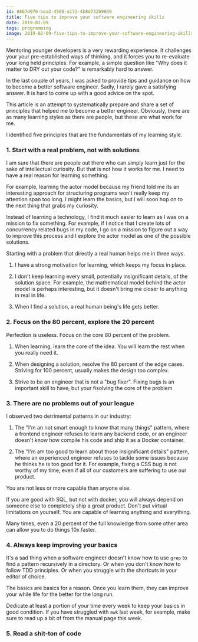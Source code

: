 ```yaml
---
id: 8867d970-bea2-4508-a172-4b8d732b9869
title: Five tips to improve your software engineering skills
date: 2019-02-09
tags: programming
image: 2019-02-09-five-tips-to-improve-your-software-engineering-skills.png
---
```


Mentoring younger developers is a very rewarding experience. It challenges your
your pre-established ways of thinking, and it forces you to re-evaluate your
long held principles. For example, a simple question like "Why does it matter
to DRY out your code?" is remarkably hard to answer.

In the last couple of years, I was asked to provide tips and guidance on how to
become a better software engineer. Sadly, I rarely gave a satisfying answer. It
is hard to come up with a good advice on the spot.

This article is an attempt to systematically prepare and share a set of
principles that helped me to become a better engineer. Obviously, there are as
many learning styles as there are people, but these are what work for me.

I identified five principles that are the fundamentals of my learning style.

### 1. Start with a real problem, not with solutions

I am sure that there are people out there who can simply learn just for the sake
of intellectual curiosity. But that is not how it works for me. I need to have
a real reason for learning something.

For example, learning the actor model because my friend told me its an
interesting approach for structuring programs won't really keep my attention
span too long. I might learn the basics, but I will soon hop on to the next
thing that grabs my curiosity.

Instead of learning a technology, I find it much easier to learn as I was on a
mission to fix something. For example, if I notice that I create lots of
concurrency related bugs in my code, I go on a mission to figure out a way to
improve this process and I explore the actor model as one of the possible
solutions.

Starting with a problem that directly a real human helps me in three ways.

1. I have a strong motivation for learning, which keeps my focus in place.

2. I don't keep learning every small, potentially insignificant details, of
the solution space. For example, the mathematical model behind the actor model
is perhaps interesting, but it doesn't bring me closer to anything in real in
life.

3. When I find a solution, a real human being's life gets better.

### 2. Focus on the 80 percent, explore the 20 percent

Perfection is useless. Focus on the core 80 percent of the problem.

1. When learning, learn the core of the idea. You will learn the rest when you
   really need it.

2. When designing a solution, resolve the 80 percent of the edge cases.
   Striving for 100 percent, usually makes the design too complex.

3. Strive to be an engineer that is not a "bug fixer". Fixing bugs is an
   important skill to have, but your fisolving the core of the problem

### 3. There are no problems out of your league

I observed two detrimental patterns in our industry:

1. The "I'm an not smart enough to know that many things" pattern, where a
   frontend engineer refuses to learn any backend code, or an engineer doesn't
   know how compile his code and ship it as a Docker container.

2. The "I'm am too good to learn about those insignificant details" pattern,
   where an experienced engineer refuses to tackle some issues because he thinks
   he is too good for it. For example, fixing a CSS bug is not worthy of my
   time, even if all of our customers are suffering to use our product.

You are not less or more capable than anyone else.

If you are good with SQL, but not with docker, you will always depend on someone
else to completely ship a great product. Don't put virtual limitations on
yourself. You are capable of learning anything and everything.

Many times, even a 20 percent of the full knowledge from some other area can
allow you to do things 10x faster.

### 4. Always keep improving your basics

It's a sad thing when a software engineer doesn't know how to use `grep` to find
a pattern recursively in a directory. Or when you don't know how to follow TDD
principles. Or when you struggle with the shortcuts in your editor of choice.

The basics are basics for a reason. Once you learn them, they can improve your
while life for the better for the long run.

Dedicate at least a portion of your time every week to keep your basics in good
condition. If you have struggled with `awk` last week, for example, make sure to
read up a bit of from the manual page this week.

### 5. Read a shit-ton of code
